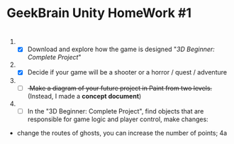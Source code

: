 # GeekBrain Unity HomeWork #1 <h1> 
1. - [x] Download and explore how the game is designed "*3D Beginner: Complete Project*"
2. - [x] Decide if your game will be a shooter or a horror / quest / adventure
3. - [ ] <del> Make a diagram of your future project in Paint from two levels.</del> (Instead, I made a **concept document**)
4. - [ ] In the "3D Beginner: Complete Project", find objects that are responsible for game logic and player control, make changes: 
  * change the routes of ghosts, you can increase the number of points; 4a
